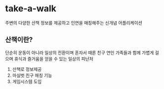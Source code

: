 # take-a-walk
주변의 다양한 산책 정보를 제공하고 인연을 매칭해주는 신개념 어플리케이션


## 산책이란? 
단순히 운동이 아니라 일상의 전환이며 혼자서 때론 친구 연인 가족들과 함께 가볍게 걸으며 휴식과 즐거움을 얻을 수 있는 일상의 피난처

1. 산책로 정보제공
2. 마실벗 친구 매칭 기능
3. 게임시스템 도입
